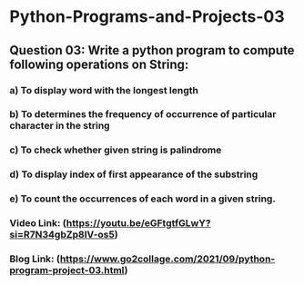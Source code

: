 # Python-Programs-and-Projects-03

## Question 03: Write a python program to compute following operations on String: 
### a)  To display word with the longest length 
### b)  To determines the frequency of occurrence of particular character in the string 
### c)  To check whether given string is palindrome 
### d)  To display index of first appearance of the substring 
### e)  To count the occurrences of each word in a given string.

### Video Link: (https://youtu.be/eGFtgtfGLwY?si=R7N34gbZp8IV-os5)

### Blog Link: (https://www.go2collage.com/2021/09/python-program-project-03.html)
